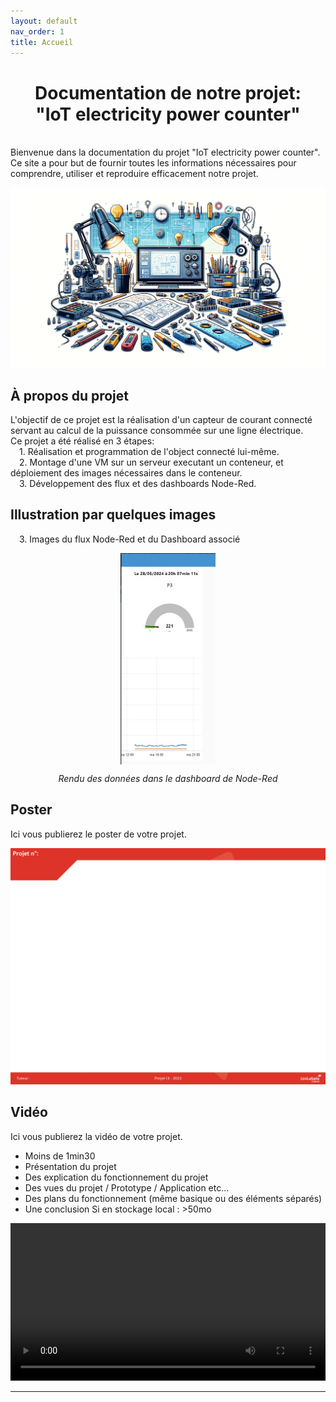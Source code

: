 ```yaml
---
layout: default
nav_order: 1
title: Accueil
---
```


<h1 style="text-align: center;"><strong> Documentation de notre projet: <br> "IoT electricity power counter"</strong></h1> 
<br>
Bienvenue dans la documentation du projet "IoT electricity power counter". Ce site a pour but de fournir toutes les informations nécessaires pour comprendre, utiliser et reproduire efficacement notre projet.

![Illustration vectorielle colorée avec un fond blanc, montrant un atelier équipé pour un projet de conception mécanique, électronique et informatique](images/illustration.png)

## À propos du projet

L'objectif de ce projet est la réalisation d'un capteur de courant connecté servant au calcul de la puissance consommée sur une ligne électrique.\
Ce projet a été réalisé en 3 étapes:\
&emsp;1. Réalisation et programmation de l'object connecté lui-même.\
&emsp;2. Montage d'une VM sur un serveur executant un conteneur, et déploiement des images nécessaires dans le conteneur.\
&emsp;3. Développement des flux et des dashboards Node-Red.

## Illustration par quelques images





&emsp;3. Images du flux Node-Red et du Dashboard associé

<img
    style="display: block; 
           margin-left: auto;
           margin-right: auto;
           width: 30%;"
src="./images/dashboard_node-red.jpg"
alt="dashboard node-red">
<p style="text-align: center;"><em>Rendu des données dans le dashboard de Node-Red</em></p>

## Poster

Ici vous publierez le poster de votre projet.

![Poster projet](images/poster.jpg)

## Vidéo

Ici vous publierez la vidéo de votre projet. 
- Moins de 1min30
- Présentation du projet 
- Des explication du fonctionnement du projet
- Des vues du projet / Prototype / Application etc... 
- Des plans du fonctionnement (même basique ou des éléments séparés)
- Une conclusion
Si en stockage local : >50mo

<video src="images/intro_amiens.mp4" controls title="Title"  style="width: 100%;"></video>

---